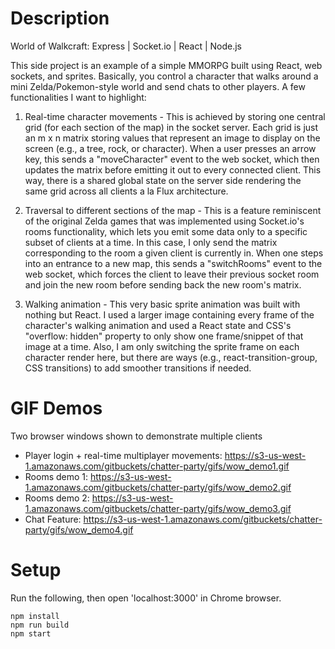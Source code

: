 # Description
World of Walkcraft: Express | Socket.io | React | Node.js

This side project is an example of a simple MMORPG built using React, web sockets, and sprites. Basically, you control a character that walks around a mini Zelda/Pokemon-style world and send chats to other players. A few functionalities I want to highlight:

1) Real-time character movements - This is achieved by storing one central grid (for each section of the map) in the socket server. Each grid is just an m x n matrix storing values that represent an image to display on the screen (e.g., a tree, rock, or character). When a user presses an arrow key, this sends a "moveCharacter" event to the web socket, which then updates the matrix before emitting it out to every connected client. This way, there is a shared global state on the server side rendering the same grid across all clients a la Flux architecture.

2) Traversal to different sections of the map - This is a feature reminiscent of the original Zelda games that was implemented using Socket.io's rooms functionality, which lets you emit some data only to a specific subset of clients at a time. In this case, I only send the matrix corresponding to the room a given client is currently in. When one steps into an entrance to a new map, this sends a "switchRooms" event to the web socket, which forces the client to leave their previous socket room and join the new room before sending back the new room's matrix.

3) Walking animation - This very basic sprite animation was built with nothing but React. I used a larger image containing every frame of the character's walking animation and used a React state and CSS's "overflow: hidden" property to only show one frame/snippet of that image at a time. Also, I am only switching the sprite frame on each character render here, but there are ways (e.g., react-transition-group, CSS transitions) to add smoother transitions if needed.

# GIF Demos
Two browser windows shown to demonstrate multiple clients
- Player login + real-time multiplayer movements: https://s3-us-west-1.amazonaws.com/gitbuckets/chatter-party/gifs/wow_demo1.gif
- Rooms demo 1: https://s3-us-west-1.amazonaws.com/gitbuckets/chatter-party/gifs/wow_demo2.gif
- Rooms demo 2: https://s3-us-west-1.amazonaws.com/gitbuckets/chatter-party/gifs/wow_demo3.gif
- Chat Feature: https://s3-us-west-1.amazonaws.com/gitbuckets/chatter-party/gifs/wow_demo4.gif

# Setup
Run the following, then open 'localhost:3000' in Chrome browser.
```
npm install
npm run build
npm start
```
